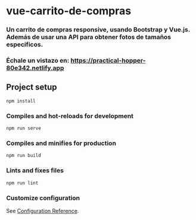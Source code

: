 # vue-carrito-de-compras

### Un carrito de compras responsive, usando Bootstrap y Vue.js. Además de usar una API para obtener fotos de tamaños especificos.
### Échale un vistazo en: https://practical-hopper-80e342.netlify.app

## Project setup
```
npm install
```

### Compiles and hot-reloads for development
```
npm run serve
```

### Compiles and minifies for production
```
npm run build
```

### Lints and fixes files
```
npm run lint
```

### Customize configuration
See [Configuration Reference](https://cli.vuejs.org/config/).
